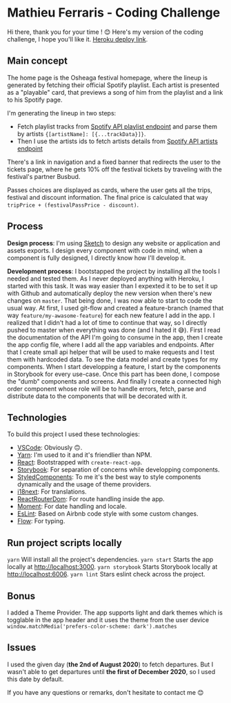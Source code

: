# Mathieu Ferraris - Coding Challenge

Hi there, thank you for your time ! 😊
Here's my version of the coding challenge, I hope you'll like it.
[Heroku deploy link](https://mat-ferraris.herokuapp.com/).

## Main concept

The home page is the Osheaga festival homepage, where the lineup is generated by fetching their official Spotify playlist. Each artist is presented as a "playable" card, that previews a song of him from the playlist and a link to his Spotify page.

I'm generating the lineup in two steps:
- Fetch playlist tracks from [Spotify API playlist endpoint](https://developer.spotify.com/documentation/web-api/reference/playlists/get-playlists-tracks/) and parse them by artists `{[artistName]: [{...trackData}]}`.
- Then I use the artists ids to fetch artists details from [Spotify API artists endpoint](https://developer.spotify.com/documentation/web-api/reference/artists/get-several-artists/)

There's a link in navigation and a fixed banner that redirects the user to the tickets page, where he gets 10% off the festival tickets by traveling with the festival's partner Busbud.

Passes choices are displayed as cards, where the user gets all the trips, festival and discount information. The final price is calculated that way `tripPrice + (festivalPassPrice - discount)`.

## Process
**Design process**: I'm using [Sketch](https://www.sketch.com/) to design any website or application and assets exports. I design every component with code in mind, when a component is fully designed, I directly know how I'll develop it.

**Development process**: I bootstapped the project by installing all the tools I needed and tested them. As I never deployed anything with Heroku, I started with this task. It was way easier than I expexted it to be to set it up with Github and automatically deploy the new version when there's new changes on `master`. That being done, I was now able to start to code the usual way. At first, I used git-flow and created a feature-branch (named that way `feature/my-awasome-feature`) for each new feature I add in the app. I realized that I didn't had a lot of time to continue that way, so I directly pushed to master when everything was done (and I hated it 😅).
First I read the documentation of the API I'm going to consume in the app, then I create the app config file, where I add all the app variables and endpoints. After that I create small api helper that will be used to make requests and I test them with hardcoded data. To see the data model and create types for my components.
When I start developping a feature, I start by the components in Storybook for every use-case. Once this part has been done, I compose the "dumb" components and screens. And finally I create a connected high order component whose role will be to handle errors, fetch, parse and distribute data to the components that will be decorated with it.


## Technologies

To build this project I used these technologies:
- [VSCode](https://code.visualstudio.com/): Obviously 🙃.
- [Yarn](https://yarnpkg.com/): I'm used to it and it's friendlier than NPM.
- [React](https://reactjs.org/): Bootstrapped with `create-react-app`.
- [Storybook](https://storybook.js.org/): For separation of concerns while developping components.
- [StyledComponents](https://styled-components.com/): To me it's the best way to style components dynamically and the usage of theme providers.
- [i18next](https://www.i18next.com/): For translations.
- [ReactRouterDom](https://reactrouter.com/): For route handling inside the app.
- [Moment](https://momentjs.com/): For date handling and locale.
- [EsLint](https://eslint.org/): Based on Airbnb code style with some custom changes.
- [Flow](https://flow.org/): For typing.

## Run project scripts locally

`yarn` Will install all the project's dependencies.
`yarn start` Starts the app locally at [http://localhost:3000](http://localhost:3000).
`yarn storybook` Starts Storybook locally at [http://localhost:6006](http://localhost:6006).
`yarn lint` Stars eslint check across the project.

## Bonus

I added a Theme Provider. The app supports light and dark themes which is togglable in the app header and it uses the theme from the user device `window.matchMedia('prefers-color-scheme: dark').matches`

## Issues

I used the given day (**the 2nd of August 2020**) to fetch departures. But I wasn't able to get departures until **the first of December 2020**, so I used this date by default.

If you have any questions or remarks, don't hesitate to contact me 😊